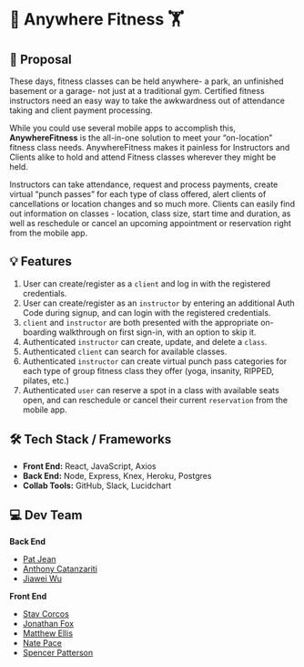 # 🏃 Anywhere Fitness 🏋️

## 📝 Proposal
These days, fitness classes can be held anywhere- a park, an unfinished basement or a garage- not just at a traditional gym. Certified fitness instructors need an easy way to take the awkwardness out of attendance taking and client payment processing. 

While you could use several mobile apps to accomplish this, **AnywhereFitness** is the all-in-one solution to meet your “on-location” fitness class needs. AnywhereFitness makes it painless for Instructors and Clients alike to hold and attend Fitness classes wherever they might be held. 

Instructors can take attendance, request and process payments, create virtual “punch passes” for each type of class offered, alert clients of cancellations or location changes and so much more. Clients can easily find out information on classes - location, class size, start time and duration, as well as reschedule or cancel an upcoming appointment or reservation right from the mobile app.

## 💡 Features
1. User can create/register as a `client` and log in with the registered credentials.
2. User can create/register as an `instructor` by entering an additional Auth Code during signup, and can login with the registered credentials.
3. `client` and `instructor` are both presented with the appropriate on-boarding walkthrough on first sign-in, with an option to skip it.
4. Authenticated `instructor` can create, update, and delete a `class`.
5. Authenticated `client` can search for available classes.
6. Authenticated `instructor` can create virtual punch pass categories for each type of group fitness class they offer (yoga, insanity, RIPPED, pilates, etc.)
7. Authenticated `user` can reserve a spot in a class with available seats open, and can reschedule or cancel their current `reservation` from the mobile app.

## 🛠 Tech Stack / Frameworks
- **Front End:** React, JavaScript, Axios
- **Back End:** Node, Express, Knex, Heroku, Postgres
- **Collab Tools:** GitHub, Slack, Lucidchart

## 💻 Dev Team
**Back End**
- [Pat Jean](https://github.com/PhatherJean)
- [Anthony Catanzariti](https://github.com/apcatanzariti)
- [Jiawei Wu](https://github.com/abc1929)

**Front End**
- [Stav Corcos](https://github.com/Poonchy)
- [Jonathan Fox](https://github.com/jfox16)
- [Matthew Ellis](https://github.com/MatthewEllisTx)
- [Nate Pace](https://github.com/natepace)
- [Spencer Patterson](https://github.com/Spencerp34)
